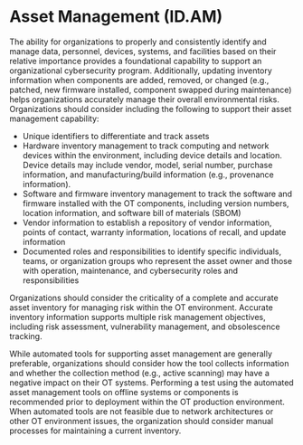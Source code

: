 # Asset Management (ID.AM)

The ability for organizations to properly and consistently identify and manage data, personnel, devices, systems, and facilities based on their relative importance provides a foundational capability to support an organizational cybersecurity program. Additionally, updating inventory information when components are added, removed, or changed (e.g., patched, new firmware installed, component swapped during maintenance) helps organizations accurately manage their overall environmental risks. Organizations should consider including the following to support their asset management capability:

* Unique identifiers to differentiate and track assets
* Hardware inventory management to track computing and network devices within the environment, including device details and location. Device details may include vendor, model, serial number, purchase information, and manufacturing/build information (e.g., provenance information).
* Software and firmware inventory management to track the software and firmware installed with the OT components, including version numbers, location information, and software bill of materials (SBOM)
* Vendor information to establish a repository of vendor information, points of contact, warranty information, locations of recall, and update information
* Documented roles and responsibilities to identify specific individuals, teams, or organization groups who represent the asset owner and those with operation, maintenance, and cybersecurity roles and responsibilities

Organizations should consider the criticality of a complete and accurate asset inventory for managing risk within the OT environment. Accurate inventory information supports multiple risk management objectives, including risk assessment, vulnerability management, and obsolescence tracking. 

While automated tools for supporting asset management are generally preferable, organizations should consider how the tool collects information and whether the collection method (e.g., active scanning) may have a negative impact on their OT systems. Performing a test using the automated asset management tools on offline systems or components is recommended prior to deployment within the OT production environment. When automated tools are not feasible due to network architectures or other OT environment issues, the organization should consider manual processes for maintaining a current inventory.
